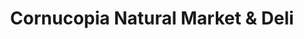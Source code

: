 ---
title: "Cornucopia Natural Market & Deli"
url: /galesburg/cornucopia-natural-market-und-deli/
shop: Supermarkt
---
